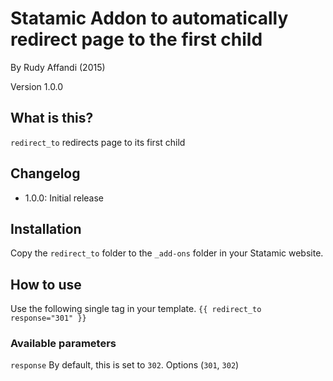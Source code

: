 
# Statamic Addon to automatically redirect page to the first child
By Rudy Affandi (2015)

Version 1.0.0

## What is this?
`redirect_to` redirects page to its first child

## Changelog
- 1.0.0: Initial release

## Installation
Copy the `redirect_to` folder to the `_add-ons` folder in your Statamic website.

## How to use
Use the following single tag in your template.
`{{ redirect_to response="301" }}`

### Available parameters
`response` By default, this is set to `302`. Options (`301`, `302`)
